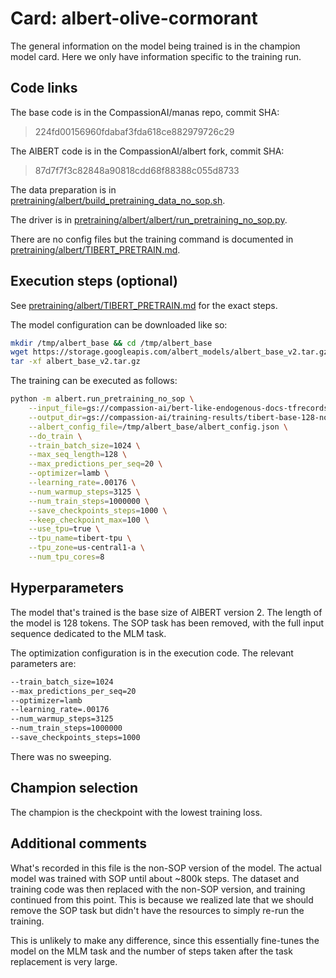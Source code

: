 # Card: albert-olive-cormorant

The general information on the model being trained is in the champion model card. Here we only have information specific to the training run.

## Code links

The base code is in the CompassionAI/manas repo, commit SHA:

> 224fd00156960fdabaf3fda618ce882979726c29

The AlBERT code is in the CompassionAI/albert fork, commit SHA:

> 87d7f7f3c82848a90818cdd68f88388c055d8733

The data preparation is in [pretraining/albert/build_pretraining_data_no_sop.sh](https://github.com/CompassionAI/manas/blob/224fd00156960fdabaf3fda618ce882979726c29/pretraining/albert/build_pretraining_data_no_sop.sh).

The driver is in [pretraining/albert/albert/run_pretraining_no_sop.py](https://github.com/CompassionAI/albert/blob/87d7f7f3c82848a90818cdd68f88388c055d8733/run_pretraining_no_sop.py).

There are no config files but the training command is documented in [pretraining/albert/TIBERT_PRETRAIN.md](https://github.com/CompassionAI/manas/blob/224fd00156960fdabaf3fda618ce882979726c29/pretraining/albert/TIBERT_PRETRAIN.md).

## Execution steps (optional)

See [pretraining/albert/TIBERT_PRETRAIN.md](https://github.com/CompassionAI/manas/blob/224fd00156960fdabaf3fda618ce882979726c29/pretraining/albert/TIBERT_PRETRAIN.md) for the exact steps.

The model configuration can be downloaded like so:

```bash
mkdir /tmp/albert_base && cd /tmp/albert_base
wget https://storage.googleapis.com/albert_models/albert_base_v2.tar.gz
tar -xf albert_base_v2.tar.gz
```

The training can be executed as follows:

```bash
python -m albert.run_pretraining_no_sop \
    --input_file=gs://compassion-ai/bert-like-endogenous-docs-tfrecords-128/*.tf_record \
    --output_dir=gs://compassion-ai/training-results/tibert-base-128-no-sop/ \
    --albert_config_file=/tmp/albert_base/albert_config.json \
    --do_train \
    --train_batch_size=1024 \
    --max_seq_length=128 \
    --max_predictions_per_seq=20 \
    --optimizer=lamb \
    --learning_rate=.00176 \
    --num_warmup_steps=3125 \
    --num_train_steps=1000000 \
    --save_checkpoints_steps=1000 \
    --keep_checkpoint_max=100 \
    --use_tpu=true \
    --tpu_name=tibert-tpu \
    --tpu_zone=us-central1-a \
    --num_tpu_cores=8
```

## Hyperparameters

The model that's trained is the base size of AlBERT version 2. The length of the model is 128 tokens. The SOP task has been removed, with the full input sequence dedicated to the MLM task.

The optimization configuration is in the execution code. The relevant parameters are:

```bash
--train_batch_size=1024
--max_predictions_per_seq=20
--optimizer=lamb
--learning_rate=.00176
--num_warmup_steps=3125
--num_train_steps=1000000
--save_checkpoints_steps=1000
```

There was no sweeping.

## Champion selection

The champion is the checkpoint with the lowest training loss.

## Additional comments

What's recorded in this file is the non-SOP version of the model. The actual model was trained with SOP until about ~800k steps. The dataset and training code was then replaced with the non-SOP version, and training continued from this point. This is because we realized late that we should remove the SOP task but didn't have the resources to simply re-run the training.

This is unlikely to make any difference, since this essentially fine-tunes the model on the MLM task and the number of steps taken after the task replacement is very large.
